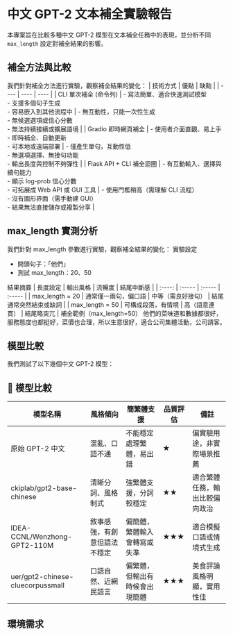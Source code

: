 # 中文 GPT-2 文本補全實驗報告

本專案旨在比較多種中文 GPT-2 模型在文本補全任務中的表現，並分析不同 `max_length` 設定對補全結果的影響。

## 補全方法與比較
我們針對補全方法進行實驗，觀察補全結果的變化：
| 技術方式 | 優點 | 缺點 |
| ---- | ---- | ---- |
| CLI 單次補全 (命令列) | - 寫法簡單、適合快速測試模型<br>- 支援多個句子生成<br>- 容易嵌入到其他流程中 | - 無互動性，只能一次性生成<br>- 無候選選項或信心分數<br>- 無法持續接續或擴展語境 |
| Gradio 即時網頁補全 | - 使用者介面直觀、易上手<br>- 即時補全、自動更新<br>- 可本地或遠端部署 | - 僅產生單句，互動性低<br>- 無選項選擇、無接句功能<br>- 輸出長度與控制不夠彈性 |
| Flask API + CLI 補全迴圈 | - 有互動輸入、選擇與續句能力<br>- 顯示 log-prob 信心分數<br>- 可拓展成 Web API 或 GUI 工具 | - 使用門檻稍高（需理解 CLI 流程）<br>- 沒有圖形界面（需手動建 GUI）<br>- 結果無法直接儲存或複製分享 |

## max_length 實測分析
我們針對 max_length 參數進行實驗，觀察補全結果的變化：
實驗設定
- 開頭句子：「他們」
- 測試 max_length：20、50
  
結果摘要
| 長度設定 | 輸出風格 | 流暢度 | 結尾中斷感 |
| :----: | :----- | :----- | :----- |
| max_length = 20 | 通常僅一兩句，偏口語 | 中等（需良好接句） | 結尾通常突然結束或缺詞 |
| max_length = 50 | 可構成段落，有情境 | 高（語意連貫） | 結尾略突兀 |
補全範例（max_length=50）
他們的菜味道和數據都很好，服務態度也都挺好，菜價也合理，所以生意很好，適合公司集體活動，公司請客。

## 模型比較
我們測試了以下幾個中文 GPT-2 模型：
## 🤖 模型比較

| 模型名稱 | 風格傾向 | 簡繁體支援 | 品質評估 | 備註 |
|---|---|---|---|---|
| 原始 GPT-2 中文 | 混亂、口語不通 | 不能穩定處理繁體，易出錯 | ★ | 偏實驗用途，非實際場景推薦 |
| ckiplab/gpt2-base-chinese | 清晰分詞、風格制式 | 強繁體支援，分詞較穩定 | ★★ | 適合繁體任務，輸出比較偏向政治 |
| IDEA-CCNL/Wenzhong-GPT2-110M | 敘事感強，有創意但語法不穩定 | 偏簡體，繁體輸入會轉寫或失準 | ★★★ | 適合模擬口語或情境式生成|
| uer/gpt2-chinese-cluecorpussmall | 口語自然、近網民語言 | 偏繁體，但輸出有時候會出現簡體 | ★★★ | 美食評論風格明顯，實用性佳 |

## 環境需求
